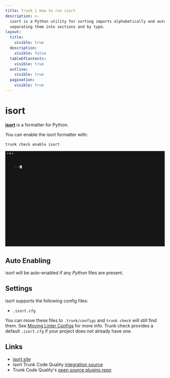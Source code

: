 ```yaml
---
title: Trunk | How to run isort
description: >-
  isort is a Python utility for sorting imports alphabetically and automatically
  separating them into sections and by type.
layout:
  title:
    visible: true
  description:
    visible: false
  tableOfContents:
    visible: true
  outline:
    visible: true
  pagination:
    visible: true
---
```


# isort

[**isort**](https://pycqa.github.io/isort/) is a formatter for Python.

You can enable the isort formatter with:

```shell
trunk check enable isort
```

![isort example output](../../../check/configuration/supported/isort.gif)

## Auto Enabling

isort will be auto-enabled if any _Python_ files are present.

## Settings

isort supports the following config files:

* `.isort.cfg`

You can move these files to `.trunk/configs` and `trunk check` will still find them. See [Moving Linter Configs](../#moving-linter-configs) for more info. Trunk check provides a default `.isort.cfg` if your project does not already have one.

## Links

* [isort site](https://pycqa.github.io/isort/)
* isort Trunk Code Quality [integration source](https://github.com/trunk-io/plugins/tree/main/linters/isort)
* Trunk Code Quality's [open source plugins repo](https://github.com/trunk-io/plugins/tree/main)
